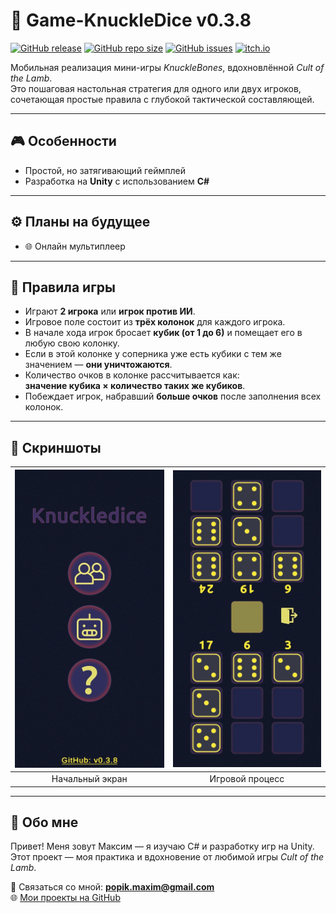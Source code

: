# 📱 Game-KnuckleDice v0.3.8

[![GitHub release](https://img.shields.io/github/v/release/TRONMAXS/Game-KnuckleBones?include_prereleases&label=release)](https://github.com/TRONMAXS/Game-KnuckleDice/releases)
[![GitHub repo size](https://img.shields.io/github/repo-size/TRONMAXS/Game-KnuckleBones)](https://github.com/TRONMAXS/Game-KnuckleDice/releases)
[![GitHub issues](https://img.shields.io/github/issues/TRONMAXS/Game-KnuckleBones)](https://github.com/TRONMAXS/Game-KnuckleDice/issues)
[![itch.io](https://img.shields.io/badge/play-on_itch.io-red?logo=itchdotio)](https://tronmax.itch.io/knuckledice)

Мобильная реализация мини-игры *KnuckleBones*, вдохновлённой *Cult of the Lamb*.  
Это пошаговая настольная стратегия для одного или двух игроков, сочетающая простые правила с глубокой тактической составляющей.

---

## 🎮 Особенности

- Простой, но затягивающий геймплей
- Разработка на **Unity** с использованием **C#**

---

## ⚙️ Планы на будущее

- 🌐 Онлайн мультиплеер

---

## 📜 Правила игры

- Играют **2 игрока** или **игрок против ИИ**.
- Игровое поле состоит из **трёх колонок** для каждого игрока.
- В начале хода игрок бросает **кубик (от 1 до 6)** и помещает его в любую свою колонку.
- Если в этой колонке у соперника уже есть кубики с тем же значением — **они уничтожаются**.
- Количество очков в колонке рассчитывается как:  
  **значение кубика × количество таких же кубиков**.
- Побеждает игрок, набравший **больше очков** после заполнения всех колонок.


---

## 📸 Скриншоты

| <img src="Assets/GithubImage/StartWindow.jpg" width="250"/> | <img src="Assets/GithubImage/GameWindow.jpg" width="250"/> |
|:-----------------------------------------------:|:----------------------------------------------:|
|                  Начальный экран                |                 Игровой процесс                |

---

## 👤 Обо мне

Привет! Меня зовут Максим — я изучаю C# и разработку игр на Unity.  
Этот проект — моя практика и вдохновение от любимой игры *Cult of the Lamb*.  

📩 Связаться со мной: **popik.maxim@gmail.com**  
🌐 [Мои проекты на GitHub](https://github.com/TRONMAXS)
